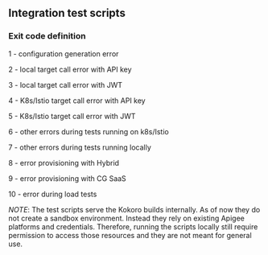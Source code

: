 ## Integration test scripts

### Exit code definition

1 - configuration generation error

2 - local target call error with API key

3 - local target call error with JWT

4 - K8s/Istio target call error with API key

5 - K8s/Istio target call error with JWT

6 - other errors during tests running on k8s/Istio

7 - other errors during tests running locally

8 - error provisioning with Hybrid

9 - error provisioning with CG SaaS

10 - error during load tests

*NOTE*: The test scripts serve the Kokoro builds internally. As of now they do not create a sandbox environment. Instead they rely on existing Apigee platforms and credentials. Therefore, running the scripts locally still require permission to access those resources and they are not meant for general use.